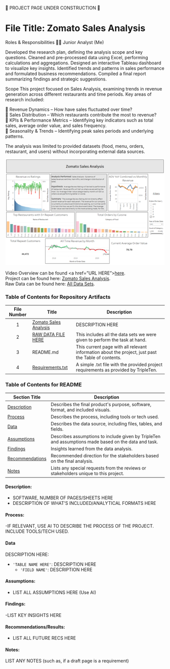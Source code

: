 🚧 PROJECT PAGE UNDER CONSTRUCTION 🚧  

# File Title: Zomato Sales Analysis 

Roles & Responsibilities
👨‍💻 Junior Analyst (Me)

Developed the research plan, defining the analysis scope and key questions.
Cleaned and pre-processed data using Excel, performing calculations and aggregations.
Designed an interactive Tableau dashboard to visualize key insights.
Identified trends and patterns in sales performance and formulated business recommendations.
Compiled a final report summarizing findings and strategic suggestions.  

Scope
This project focused on Sales Analysis, examining trends in revenue generation across different restaurants and time periods. Key areas of research included:

🔹 Revenue Dynamics – How have sales fluctuated over time? <br/>
🔹 Sales Distribution – Which restaurants contribute the most to revenue?<br/>
🔹 KPIs & Performance Metrics – Identifying key indicators such as total sales, average order value, and sales frequency.<br/>
🔹 Seasonality & Trends – Identifying peak sales periods and underlying patterns.<br/>

The analysis was limited to provided datasets (food, menu, orders, restaurant, and users) without incorporating external data sources.


[<img src="https://github.com/Turner-Walz/Data_projects_TripleTen/blob/main/Zomato/Snip%20of%20Overview%20Page" alt="First Sheet of Project**">](https://github.com/Turner-Walz/Data_projects_TripleTen/blob/main/Zomato/Snip%20of%20Overview%20Page)  

Video Overview can be found <a href=”URL HERE”><u>here</u>.</a>  
Project can be found here: [Zomato Sales Analysis](https://public.tableau.com/app/profile/turner.walz/viz/Sprint7-ProjectFinal/Dashboard-Overview).<br/>
Raw Data can be found here: [All Data Sets](https://1drv.ms/x/c/1ca507718247c69e/EcQoxRm0ovRLohqkgZOl5DcBs-vp1o5NJ92MhY3JMPbOMw?e=a7o6S1).<br/>  

### Table of Contents for Repository Artifacts
| File Number | Title | Description |
| :-----------: | ----------- |----------- |
| 1 | [Zomato Sales Analysis](https://public.tableau.com/app/profile/turner.walz/viz/Sprint7-ProjectFinal/Dashboard-Overview) | DESCRIPTION HERE |
| 2 | [RAW DATA FILE HERE](https://1drv.ms/x/c/1ca507718247c69e/EcQoxRm0ovRLohqkgZOl5DcBs-vp1o5NJ92MhY3JMPbOMw?e=a7o6S1) | This includes all the data sets we were given to perform the task at hand. |
| 3 | README.md | This current page with all relevant information about the project, just past the Table of contents. |
| 4 | [Requirements.txt](https://github.com/Turner-Walz/Data_projects_TripleTen/blob/main/Zomato/requirements.txt) | A simple .txt file with the provided project requirements as provided by TripleTen. |

### Table of Contents for README
| Section Title | Description |
| ----------- |----------- |
| [Description](LINK) | Describes the final product's purpose, software, format, and included visuals. |
| [Process](LINK) | Describes the process, including tools or tech used. |
| [Data](LINK) | Describes the data source, including files, tables, and fields. |
| [Assumptions](LINK) | Describes assumptions to include given by TripleTen and assumptions made based on the data and task. |
| [Findings](LINK) | Insights learned from the data analysis. |
| [Recommendations](LINK) | Recommended direction for the stakeholders based on the final analysis. |
| [Notes](LINK) | Lists any special requests from the reviews or stakeholders unique to this project. |

#### Description:
- SOFTWARE, NUMBER OF PAGES/SHEETS HERE
- DESCRIPTION OF WHAT’S INCLUDED/ANALYTICAL FORMATS HERE

#### Process:
-IF RELEVANT, USE AI TO DESCRIBE THE PROCESS OF THE PROJECT. INCLUDE TOOLS/TECH USED.

#### Data
DESCRIPTION HERE:
- `'TABLE NAME HERE'`: DESCRIPTION HERE
    - `'FIELD NAME'`: DESCRIPTION HERE

#### Assumptions:
- LIST ALL ASSUMPTIONS HERE (Use AI)


#### Findings:
-LIST KEY INSIGHTS HERE

#### Recommendations/Results:
- LIST ALL FUTURE RECS HERE

#### Notes:
LIST ANY NOTES (such as, if a draft page is a requirement)

